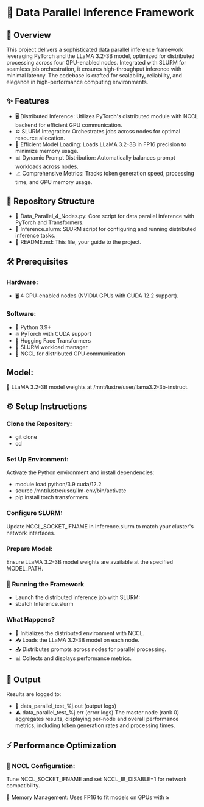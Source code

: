 # 🚀 Data Parallel Inference Framework

## 🌟 Overview
This project delivers a sophisticated data parallel inference framework leveraging PyTorch and the LLaMA 3.2-3B model, optimized for distributed processing across four GPU-enabled nodes. Integrated with SLURM for seamless job orchestration, it ensures high-throughput inference with minimal latency. The codebase is crafted for scalability, reliability, and elegance in high-performance computing environments.

## ✨ Features

- 🖥️ Distributed Inference: Utilizes PyTorch's distributed module with NCCL backend for efficient GPU communication.
- ⚙️ SLURM Integration: Orchestrates jobs across nodes for optimal resource allocation.
- 💾 Efficient Model Loading: Loads LLaMA 3.2-3B in FP16 precision to minimize memory usage.
- 📊 Dynamic Prompt Distribution: Automatically balances prompt workloads across nodes.
- 📈 Comprehensive Metrics: Tracks token generation speed, processing time, and GPU memory usage.

## 📁 Repository Structure

- 📜 Data_Parallel_4_Nodes.py: Core script for data parallel inference with PyTorch and Transformers.
- 🔧 Inference.slurm: SLURM script for configuring and running distributed inference tasks.
- 📖 README.md: This file, your guide to the project.

## 🛠️ Prerequisites

### Hardware:
- 🖥️ 4 GPU-enabled nodes (NVIDIA GPUs with CUDA 12.2 support).
### Software:
- 🐍 Python 3.9+
- 🔥 PyTorch with CUDA support
- 🤗 Hugging Face Transformers
- 📡 SLURM workload manager
- 🔗 NCCL for distributed GPU communication

## Model:

📂 LLaMA 3.2-3B model weights at /mnt/lustre/user/llama3.2-3b-instruct.

## ⚙️ Setup Instructions

### Clone the Repository:

- git clone <repository-url>
- cd <repository-directory>

### Set Up Environment: 
Activate the Python environment and install dependencies:

- module load python/3.9 cuda/12.2
- source /mnt/lustre/user/llm-env/bin/activate
- pip install torch transformers

### Configure SLURM: 
Update NCCL_SOCKET_IFNAME in Inference.slurm to match your cluster's network interfaces.

### Prepare Model: 
Ensure LLaMA 3.2-3B model weights are available at the specified MODEL_PATH.

### 🚀 Running the Framework

- Launch the distributed inference job with SLURM:
- sbatch Inference.slurm

### What Happens?

- 🔗 Initializes the distributed environment with NCCL.
- 📥 Loads the LLaMA 3.2-3B model on each node.
- 📤 Distributes prompts across nodes for parallel processing.
- 📊 Collects and displays performance metrics.

## 📜 Output
Results are logged to:
- 📄 data_parallel_test_%j.out (output logs)
- ⚠️ data_parallel_test_%j.err (error logs)
The master node (rank 0) aggregates results, displaying per-node and overall performance metrics, including token generation rates and processing times.

## ⚡ Performance Optimization

### 🔌 NCCL Configuration:
Tune NCCL_SOCKET_IFNAME and set NCCL_IB_DISABLE=1 for network compatibility.



💾 Memory Management: Uses FP16 to fit models on GPUs with ≥
